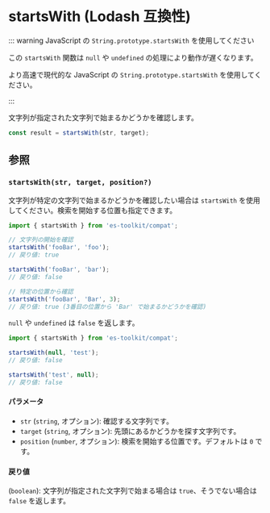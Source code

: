 # startsWith (Lodash 互換性)

::: warning JavaScript の `String.prototype.startsWith` を使用してください

この `startsWith` 関数は `null` や `undefined` の処理により動作が遅くなります。

より高速で現代的な JavaScript の `String.prototype.startsWith` を使用してください。

:::

文字列が指定された文字列で始まるかどうかを確認します。

```typescript
const result = startsWith(str, target);
```

## 参照

### `startsWith(str, target, position?)`

文字列が特定の文字列で始まるかどうかを確認したい場合は `startsWith` を使用してください。検索を開始する位置も指定できます。

```typescript
import { startsWith } from 'es-toolkit/compat';

// 文字列の開始を確認
startsWith('fooBar', 'foo');
// 戻り値: true

startsWith('fooBar', 'bar');
// 戻り値: false

// 特定の位置から確認
startsWith('fooBar', 'Bar', 3);
// 戻り値: true (3番目の位置から 'Bar' で始まるかどうかを確認)
```

`null` や `undefined` は `false` を返します。

```typescript
import { startsWith } from 'es-toolkit/compat';

startsWith(null, 'test');
// 戻り値: false

startsWith('test', null);
// 戻り値: false
```

#### パラメータ

- `str` (`string`, オプション): 確認する文字列です。
- `target` (`string`, オプション): 先頭にあるかどうかを探す文字列です。
- `position` (`number`, オプション): 検索を開始する位置です。デフォルトは `0` です。

#### 戻り値

(`boolean`): 文字列が指定された文字列で始まる場合は `true`、そうでない場合は `false` を返します。
